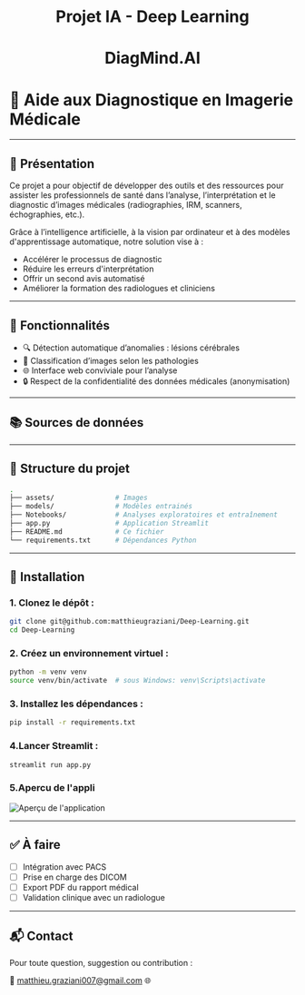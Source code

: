 # <p align="center">Projet IA - Deep Learning</p>
# <p align="center">DiagMind.AI</p>
# 📸 Aide aux Diagnostique en Imagerie Médicale

---

## 🧠 Présentation

Ce projet a pour objectif de développer des outils et des ressources pour assister les professionnels de santé dans l’analyse, l’interprétation et le diagnostic d’images médicales (radiographies, IRM, scanners, échographies, etc.).

Grâce à l’intelligence artificielle, à la vision par ordinateur et à des modèles d'apprentissage automatique, notre solution vise à :
- Accélérer le processus de diagnostic
- Réduire les erreurs d'interprétation
- Offrir un second avis automatisé
- Améliorer la formation des radiologues et cliniciens

---

## 🧰 Fonctionnalités

- 🔍 Détection automatique d’anomalies : lésions cérébrales
- 🧬 Classification d’images selon les pathologies
- 🌐 Interface web conviviale pour l’analyse
- 🔒 Respect de la confidentialité des données médicales (anonymisation)

---
## 📚 Sources de données



---
## 📁 Structure du projet

```bash
.
├── assets/               # Images
├── models/               # Modèles entrainés
├── Notebooks/            # Analyses exploratoires et entraînement
├── app.py                # Application Streamlit
├── README.md             # Ce fichier
└── requirements.txt      # Dépendances Python
````

---

## 🚀 Installation

### 1. Clonez le dépôt :

```bash
git clone git@github.com:matthieugraziani/Deep-Learning.git
cd Deep-Learning
```

### 2. Créez un environnement virtuel :

```bash
python -m venv venv
source venv/bin/activate  # sous Windows: venv\Scripts\activate
```

### 3. Installez les dépendances :

```bash
pip install -r requirements.txt
```

### 4.Lancer Streamlit :

```bash
streamlit run app.py
```

### 5.Apercu de l'appli

![Aperçu de l'application](assets/screenshot.png)

---

## ✅ À faire

* [ ] Intégration avec PACS
* [ ] Prise en charge des DICOM
* [ ] Export PDF du rapport médical
* [ ] Validation clinique avec un radiologue

---

## 📬 Contact

Pour toute question, suggestion ou contribution :

📧 matthieu.graziani007@gmail.com
🌐 

```
